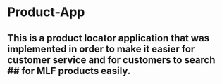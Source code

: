 # Product-App

## This is a product locator application that was implemented in order to make it easier for customer service and for customers to search ## for MLF products easily. 
